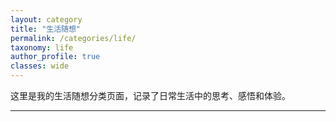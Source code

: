 ```yaml
---
layout: category
title: "生活随想"
permalink: /categories/life/
taxonomy: life
author_profile: true
classes: wide
---
```


这里是我的生活随想分类页面，记录了日常生活中的思考、感悟和体验。

---
